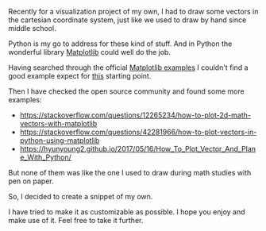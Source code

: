 Recently for a visualization project of my own, I had to draw some vectors in the cartesian coordinate system, just like we used to draw by hand since middle school.

Python is my go to address for these kind of stuff. And in Python the wonderful library [Matplotlib](https://matplotlib.org/) could well do the job.

Having searched through the official [Matplotlib examples](https://matplotlib.org/examples/index.html) I couldn't find a good example expect for [this](https://matplotlib.org/examples/pylab_examples/arrow_simple_demo.html) starting point.

Then I have checked the open source community and found some more examples:
- https://stackoverflow.com/questions/12265234/how-to-plot-2d-math-vectors-with-matplotlib
- https://stackoverflow.com/questions/42281966/how-to-plot-vectors-in-python-using-matplotlib
- https://hyunyoung2.github.io/2017/05/16/How_To_Plot_Vector_And_Plane_With_Python/

But none of them was like the one I used to draw during math studies with pen on paper.

So, I decided to create a snippet of my own.



I have tried to make it as customizable as possible. I hope you enjoy and make use of it. Feel free to take it further.
